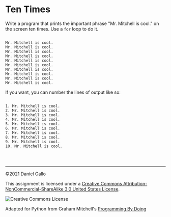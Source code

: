 # Ten Times


Write a program that prints the important phrase "Mr. Mitchell is cool."
on the screen ten times. Use a `for` loop to do it.



```
 
Mr. Mitchell is cool.
Mr. Mitchell is cool.
Mr. Mitchell is cool.
Mr. Mitchell is cool.
Mr. Mitchell is cool.
Mr. Mitchell is cool.
Mr. Mitchell is cool.
Mr. Mitchell is cool.
Mr. Mitchell is cool.
Mr. Mitchell is cool.

```

If you want, you can number the lines of output like so:



```
 
1. Mr. Mitchell is cool.
2. Mr. Mitchell is cool.
3. Mr. Mitchell is cool.
4. Mr. Mitchell is cool.
5. Mr. Mitchell is cool.
6. Mr. Mitchell is cool.
7. Mr. Mitchell is cool.
8. Mr. Mitchell is cool.
9. Mr. Mitchell is cool.
10. Mr. Mitchell is cool.

```


```



```



---


©2021 Daniel Gallo


This assignment is licensed under a
[Creative Commons Attribution-NonCommercial-ShareAlike 3.0 United States License](https://creativecommons.org/licenses/by-nc-sa/3.0/us/deed.en_US).  

![Creative Commons License](images/by-nc-sa.png)





Adapted for Python from Graham Mitchell's [Programming By Doing](https://programmingbydoing.com/)